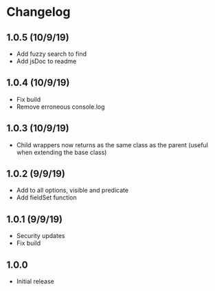 # Changelog

## 1.0.5 (10/9/19)

- Add fuzzy search to find
- Add jsDoc to readme

## 1.0.4 (10/9/19)

- Fix build
- Remove erroneous console.log

## 1.0.3 (10/9/19)

- Child wrappers now returns as the same class as the parent (useful when extending the base class)

## 1.0.2 (9/9/19)

- Add to all options, visible and predicate
- Add fieldSet function

## 1.0.1 (9/9/19)

- Security updates
- Fix build

## 1.0.0

- Initial release

